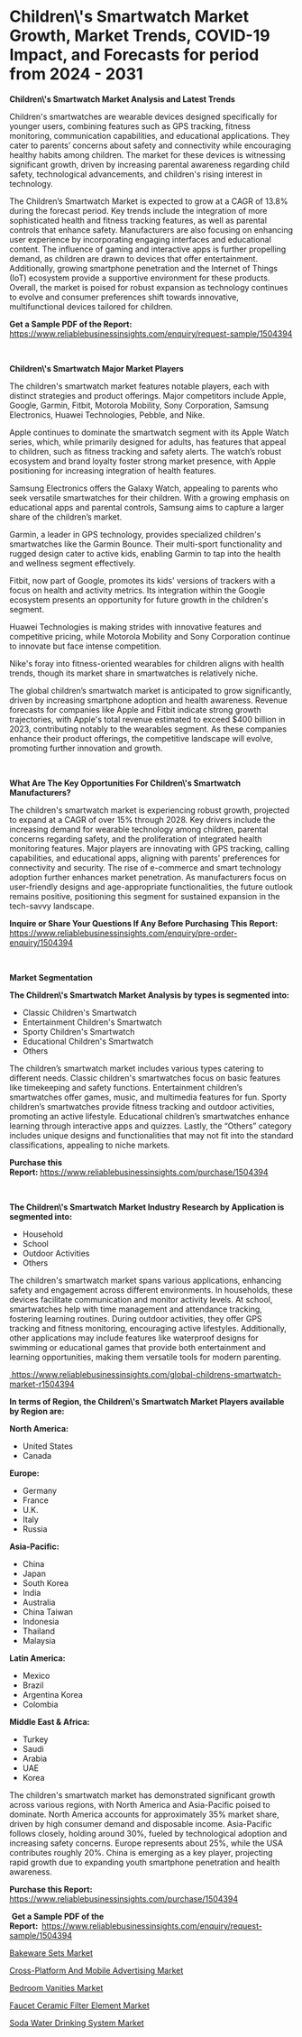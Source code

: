 <p><h1>Children\'s Smartwatch Market Growth, Market Trends, COVID-19 Impact, and Forecasts for period from 2024 - 2031</h1></p><p><strong>Children\'s Smartwatch Market Analysis and Latest Trends</strong></p>
<p><p>Children's smartwatches are wearable devices designed specifically for younger users, combining features such as GPS tracking, fitness monitoring, communication capabilities, and educational applications. They cater to parents’ concerns about safety and connectivity while encouraging healthy habits among children. The market for these devices is witnessing significant growth, driven by increasing parental awareness regarding child safety, technological advancements, and children's rising interest in technology.</p><p>The Children’s Smartwatch Market is expected to grow at a CAGR of 13.8% during the forecast period. Key trends include the integration of more sophisticated health and fitness tracking features, as well as parental controls that enhance safety. Manufacturers are also focusing on enhancing user experience by incorporating engaging interfaces and educational content. The influence of gaming and interactive apps is further propelling demand, as children are drawn to devices that offer entertainment. Additionally, growing smartphone penetration and the Internet of Things (IoT) ecosystem provide a supportive environment for these products. Overall, the market is poised for robust expansion as technology continues to evolve and consumer preferences shift towards innovative, multifunctional devices tailored for children.</p></p>
<p><strong>Get a Sample PDF of the Report:&nbsp;</strong> <a href="https://www.reliablebusinessinsights.com/enquiry/request-sample/1504394?utm_campaign=1135&utm_medium=2&utm_source=Github&utm_content=ia&utm_term=27092024&utm_id=childrens-smartwatch">https://www.reliablebusinessinsights.com/enquiry/request-sample/1504394</a></p>
<p>&nbsp;</p>
<p><strong>Children\'s Smartwatch Major Market Players</strong></p>
<p><p>The children's smartwatch market features notable players, each with distinct strategies and product offerings. Major competitors include Apple, Google, Garmin, Fitbit, Motorola Mobility, Sony Corporation, Samsung Electronics, Huawei Technologies, Pebble, and Nike.</p><p>Apple continues to dominate the smartwatch segment with its Apple Watch series, which, while primarily designed for adults, has features that appeal to children, such as fitness tracking and safety alerts. The watch’s robust ecosystem and brand loyalty foster strong market presence, with Apple positioning for increasing integration of health features.</p><p>Samsung Electronics offers the Galaxy Watch, appealing to parents who seek versatile smartwatches for their children. With a growing emphasis on educational apps and parental controls, Samsung aims to capture a larger share of the children’s market. </p><p>Garmin, a leader in GPS technology, provides specialized children's smartwatches like the Garmin Bounce. Their multi-sport functionality and rugged design cater to active kids, enabling Garmin to tap into the health and wellness segment effectively. </p><p>Fitbit, now part of Google, promotes its kids' versions of trackers with a focus on health and activity metrics. Its integration within the Google ecosystem presents an opportunity for future growth in the children's segment.</p><p>Huawei Technologies is making strides with innovative features and competitive pricing, while Motorola Mobility and Sony Corporation continue to innovate but face intense competition.</p><p>Nike's foray into fitness-oriented wearables for children aligns with health trends, though its market share in smartwatches is relatively niche.</p><p>The global children’s smartwatch market is anticipated to grow significantly, driven by increasing smartphone adoption and health awareness. Revenue forecasts for companies like Apple and Fitbit indicate strong growth trajectories, with Apple's total revenue estimated to exceed $400 billion in 2023, contributing notably to the wearables segment. As these companies enhance their product offerings, the competitive landscape will evolve, promoting further innovation and growth.</p></p>
<p>&nbsp;</p>
<p><strong>What Are The Key Opportunities For Children\'s Smartwatch Manufacturers?</strong></p>
<p><p>The children's smartwatch market is experiencing robust growth, projected to expand at a CAGR of over 15% through 2028. Key drivers include the increasing demand for wearable technology among children, parental concerns regarding safety, and the proliferation of integrated health monitoring features. Major players are innovating with GPS tracking, calling capabilities, and educational apps, aligning with parents' preferences for connectivity and security. The rise of e-commerce and smart technology adoption further enhances market penetration. As manufacturers focus on user-friendly designs and age-appropriate functionalities, the future outlook remains positive, positioning this segment for sustained expansion in the tech-savvy landscape.</p></p>
<p><strong>Inquire or Share Your Questions If Any Before Purchasing This Report:</strong> <a href="https://www.reliablebusinessinsights.com/enquiry/pre-order-enquiry/1504394?utm_campaign=1135&utm_medium=2&utm_source=Github&utm_content=ia&utm_term=27092024&utm_id=childrens-smartwatch">https://www.reliablebusinessinsights.com/enquiry/pre-order-enquiry/1504394</a></p>
<p>&nbsp;</p>
<p><strong>Market Segmentation</strong></p>
<p><strong>The Children\'s Smartwatch Market Analysis by types is segmented into:</strong></p>
<p><ul><li>Classic Children's Smartwatch</li><li>Entertainment Children's Smartwatch</li><li>Sporty Children's Smartwatch</li><li>Educational Children's Smartwatch</li><li>Others</li></ul></p>
<p><p>The children’s smartwatch market includes various types catering to different needs. Classic children's smartwatches focus on basic features like timekeeping and safety functions. Entertainment children’s smartwatches offer games, music, and multimedia features for fun. Sporty children’s smartwatches provide fitness tracking and outdoor activities, promoting an active lifestyle. Educational children’s smartwatches enhance learning through interactive apps and quizzes. Lastly, the “Others” category includes unique designs and functionalities that may not fit into the standard classifications, appealing to niche markets.</p></p>
<p><strong>Purchase this Report:&nbsp;</strong><a href="https://www.reliablebusinessinsights.com/purchase/1504394?utm_campaign=1135&utm_medium=2&utm_source=Github&utm_content=ia&utm_term=27092024&utm_id=childrens-smartwatch">https://www.reliablebusinessinsights.com/purchase/1504394</a></p>
<p>&nbsp;</p>
<p><strong>The Children\'s Smartwatch Market Industry Research by Application is segmented into:</strong></p>
<p><ul><li>Household</li><li>School</li><li>Outdoor Activities</li><li>Others</li></ul></p>
<p><p>The children's smartwatch market spans various applications, enhancing safety and engagement across different environments. In households, these devices facilitate communication and monitor activity levels. At school, smartwatches help with time management and attendance tracking, fostering learning routines. During outdoor activities, they offer GPS tracking and fitness monitoring, encouraging active lifestyles. Additionally, other applications may include features like waterproof designs for swimming or educational games that provide both entertainment and learning opportunities, making them versatile tools for modern parenting.</p></p>
<p><a href="https://www.reliablebusinessinsights.com/global-childrens-smartwatch-market-r1504394?utm_campaign=1135&utm_medium=2&utm_source=Github&utm_content=ia&utm_term=27092024&utm_id=childrens-smartwatch">&nbsp;https://www.reliablebusinessinsights.com/global-childrens-smartwatch-market-r1504394</a></p>
<p><strong>In terms of Region, the Children\'s Smartwatch Market Players available by Region are:</strong></p>
<p>
    <p> <strong> North America: </strong>
        <ul>
            <li>United States</li>
            <li>Canada</li>
        </ul>
        </p> 
    <p> <strong> Europe: </strong>
        <ul>
            <li>Germany</li>
            <li>France</li>
            <li>U.K.</li>
            <li>Italy</li>
            <li>Russia</li>
        </ul>
        </p> 
    <p> <strong> Asia-Pacific: </strong>
        <ul>
            <li>China</li>
            <li>Japan</li>
            <li>South Korea</li>
            <li>India</li>
            <li>Australia</li>
            <li>China Taiwan</li>
            <li>Indonesia</li>
            <li>Thailand</li>
            <li>Malaysia</li>
        </ul>
        </p> 
    <p> <strong> Latin America: </strong>
        <ul>
            <li>Mexico</li>
            <li>Brazil</li>
            <li>Argentina Korea</li>
            <li>Colombia</li>
        </ul>
        </p> 
    <p> <strong> Middle East & Africa: </strong>
        <ul>
            <li>Turkey</li>
            <li>Saudi</li>
            <li>Arabia</li>
            <li>UAE</li>
            <li>Korea</li>
        </ul>
    </p>
    </p>
<p><p>The children's smartwatch market has demonstrated significant growth across various regions, with North America and Asia-Pacific poised to dominate. North America accounts for approximately 35% market share, driven by high consumer demand and disposable income. Asia-Pacific follows closely, holding around 30%, fueled by technological adoption and increasing safety concerns. Europe represents about 25%, while the USA contributes roughly 20%. China is emerging as a key player, projecting rapid growth due to expanding youth smartphone penetration and health awareness.</p></p>
<p><strong>Purchase this Report: </strong><a href="https://www.reliablebusinessinsights.com/purchase/1504394?utm_campaign=1135&utm_medium=2&utm_source=Github&utm_content=ia&utm_term=27092024&utm_id=childrens-smartwatch">https://www.reliablebusinessinsights.com/purchase/1504394</a></p>
<p>&nbsp;<strong>Get a Sample PDF of the Report:&nbsp;&nbsp;</strong><a href="https://www.reliablebusinessinsights.com/enquiry/request-sample/1504394?utm_campaign=1135&utm_medium=2&utm_source=Github&utm_content=ia&utm_term=27092024&utm_id=childrens-smartwatch">https://www.reliablebusinessinsights.com/enquiry/request-sample/1504394</a></p>
<p><strong></strong></p>
<p><p><a href="https://www.linkedin.com/pulse/bakeware-sets-market-outlook-complete-industry-analysis-ik4tc?trackingId=cb%2FwvYpWQqaUTJXu1CgoSg%3D%3D&utm_campaign=1135&utm_medium=2&utm_source=Github&utm_content=ia&utm_term=27092024&utm_id=childrens-smartwatch">Bakeware Sets Market</a></p><p><a href="https://github.com/ChristyMAguilar/Market-Research-Report-List-1/blob/main/cross-platform-and-mobile-advertising-market.md?utm_campaign=1135&utm_medium=2&utm_source=Github&utm_content=ia&utm_term=27092024&utm_id=childrens-smartwatch">Cross-Platform And Mobile Advertising Market</a></p><p><a href="https://www.linkedin.com/pulse/what-growth-opportunities-challenges-bedroom-vanities-market-hashub-j4vvf?trackingId=7cSAXLDzRcmmarhMnh5n2g%3D%3D&utm_campaign=1135&utm_medium=2&utm_source=Github&utm_content=ia&utm_term=27092024&utm_id=childrens-smartwatch">Bedroom Vanities Market</a></p><p><a href="https://issuu.com/reportprime-2/docs/faucet-ceramic-filter-element-marke_b3044499c6d796?utm_campaign=1135&utm_medium=2&utm_source=Github&utm_content=ia&utm_term=27092024&utm_id=childrens-smartwatch">Faucet Ceramic Filter Element Market</a></p><p><a href="https://issuu.com/reportprime-2/docs/soda-water-drinking-system-market-s_14df4870bd9648?utm_campaign=1135&utm_medium=2&utm_source=Github&utm_content=ia&utm_term=27092024&utm_id=childrens-smartwatch">Soda Water Drinking System Market</a></p></p>